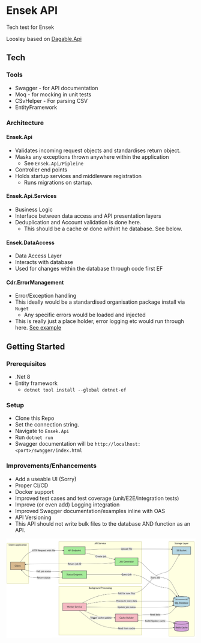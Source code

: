 # Ensek API


Tech test for Ensek

Loosley based on [Dagable.Api](https://github.com/dagable/Dagable.Api) 

## Tech

### Tools
- Swagger - for API documentation
- Moq - for mocking in unit tests
- CSvHelper - For parsing CSV
- EntityFramework 

### Architecture

#### Ensek.Api

- Validates incoming request objects and standardises return object.
- Masks any exceptions thrown anywhere within the application
	+ See `Ensek.Api/Pipleine`
- Controller end points 
- Holds startup services and middleware registration
	+ Runs migrations on startup.

#### Ensek.Api.Services

- Business Logic
- Interface between data access and API presentation layers
- Deduplication and Account validation is done here.
	+ This should be a cache or done withint he database. See below.

#### Ensek.DataAccess

- Data Access Layer
- Interacts with database 
- Used for changes within the database through code first EF

#### Cdr.ErrorManagement

- Error/Exception handling 
- This ideally would be a standardised organisation package install via `Nuget` 
	+ Any specific errors would be loaded and injected
- This is really just a place holder, error logging etc would run through here. [See example](https://github.com/jwmxyz/DWS_CDR_API/blob/main/src/Cdr.ErrorManagementLibrary/CdrErrorManager.cs)
	
## Getting Started

### Prerequisites

- .Net 8
- Entity framework
	+ `dotnet tool install --global dotnet-ef`

### Setup 

- Clone this Repo
- Set the connection string.
- Navigate to `Ensek.Api`
- Run `dotnet run`
- Swagger documentation will be `http://localhost:<port>/swagger/index.html`

### Improvements/Enhancements
- Add a useable UI (Sorry)
- Proper CI/CD
- Docker support
- Improved test cases and test coverage (unit/E2E/integration tests)
- Improve (or even add) Logging integration
- Improved Swagger documentation/examples inline with OAS
- API Versioning
- This API should not write bulk files to the database AND function as an API.

<p align="center">
  <img src="./Resources/Architect.png" />
</p>
